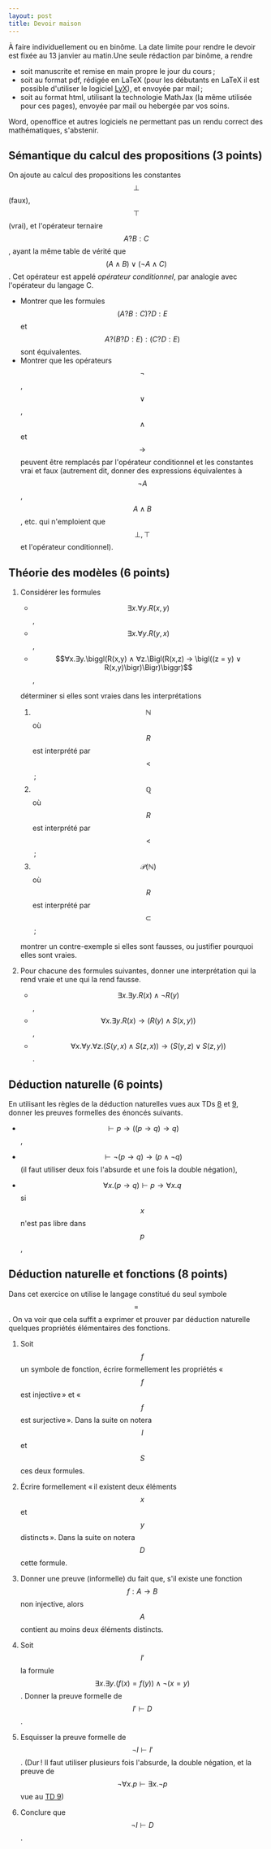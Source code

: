 ```yaml
---
layout: post
title: Devoir maison
---
```


À faire individuellement ou en binôme. La date limite pour rendre le
devoir est fixée au 13 janvier au matin.Une
seule rédaction par binôme, a rendre

* soit manuscrite et remise en main propre le jour du cours ;
* soit au format pdf, rédigée en LaTeX (pour les débutants en LaTeX il
  est possible d'utiliser le logiciel [LyX](http://www.lyx.org/)), et
  envoyée par mail ;
* soit au format html, utilisant la technologie MathJax (la même
  utilisée pour ces pages), envoyée par mail ou hebergée par vos soins.

Word, openoffice et autres logiciels ne permettant pas un rendu
correct des mathématiques, s'abstenir.

## Sémantique du calcul des propositions (3 points)

On ajoute au calcul des propositions les constantes $$\bot$$ (faux),
$$\top$$ (vrai), et l'opérateur ternaire $$A ? B:C$$, ayant la même
table de vérité que $$(A∧B)∨(¬A∧C)$$. Cet opérateur est appelé
*opérateur conditionnel*, par analogie avec l'opérateur du langage C.
   
* Montrer que les formules $$(A ? B:C) ? D:E$$ et
  $$A ? (B ? D:E):(C ? D:E)$$ sont équivalentes.
* Montrer que les opérateurs $$¬$$, $$∨$$, $$∧$$ et $$→$$ peuvent être
  remplacés par l'opérateur conditionnel et les constantes vrai et
  faux (autrement dit, donner des expressions équivalentes à $$¬A$$,
  $$A∧B$$, etc. qui n'emploient que $$\bot,\top$$ et l'opérateur
  conditionnel).

## Théorie des modèles (6 points)

1. Considérer les formules
   
   * $$∃x.∀y.R(x,y)$$,
   * $$∃x.∀y.R(y,x)$$,
   * $$∀x.∃y.\biggl(R(x,y) ∧ ∀z.\Bigl(R(x,z) → \bigl((z = y) ∨ R(x,y)\bigr)\Bigr)\biggr)$$,
   
   déterminer si elles sont vraies dans les interprétations
   
   1. $$ℕ$$ où $$R$$ est interprété par $$<$$ ;
   2. $$ℚ$$ où $$R$$ est interprété par $$<$$ ;
   3. $$\mathcal{P}(ℕ)$$ où $$R$$ est interprété par $$⊂$$ ;
   
   montrer un contre-exemple si elles sont fausses, ou justifier
   pourquoi elles sont vraies.

2. Pour chacune des formules suivantes, donner une interprétation qui
   la rend vraie et une qui la rend fausse.
   
   * $$∃x.∃y.R(x) ∧ ¬R(y)$$,
   * $$∀x.∃y.R(x) → \bigl(R(y) ∧ S(x,y)\bigr)$$,
   * $$∀x.∀y.∀z.\bigl(S(y,x) ∧ S(z,x)\bigr) → \bigl(S(y,z) ∨ S(z,y)\bigr)$$.

## Déduction naturelle (6 points)

En utilisant les règles de la déduction naturelles vues aux TDs
[8](../td8-preuve#dduction-naturelle) et
[9](../td9-preuve#dduction-naturelle), donner les preuves formelles
des énoncés suivants.

* $$\vdash p → \bigl((p → q) → q\bigr)$$,

* $$\vdash ¬(p → q) → (p ∧ ¬q)$$ (il faut utiliser deux fois
  l'absurde et une fois la double négation),

* $$∀x.(p→q) \vdash p→∀x.q$$ si $$x$$ n'est pas libre dans $$p$$,


## Déduction naturelle et fonctions (8 points)

Dans cet exercice on utilise le langage constitué du seul symbole
$$=$$. On va voir que cela suffit a exprimer et prouver par déduction
naturelle quelques propriétés élémentaires des fonctions.

1. Soit $$f$$ un symbole de fonction, écrire formellement les
   propriétés « $$f$$ est injective » et « $$f$$ est
   surjective ». Dans la suite on notera $$I$$ et $$S$$ ces deux
   formules.
   
2. Écrire formellement « il existent deux éléments $$x$$ et $$y$$
   distincts ». Dans la suite on notera $$D$$ cette formule.

3. Donner une preuve (informelle) du fait que, s'il existe une
   fonction $$f:A→B$$ non injective, alors $$A$$ contient au moins
   deux éléments distincts.

4. Soit $$I'$$ la formule $$∃x.∃y.(f(x)=f(y)) ∧ ¬(x=y)$$. Donner la
   preuve formelle de $$I' \vdash D$$.

5. Esquisser la preuve formelle de $$¬I \vdash I'$$. (Dur ! Il faut
   utiliser plusieurs fois l'absurde, la double négation, et la preuve
   de $$¬∀x.p\vdash ∃x.¬p$$ vue au [TD 9](../td9-preuve))

6. Conclure que $$¬I\vdash D$$.
